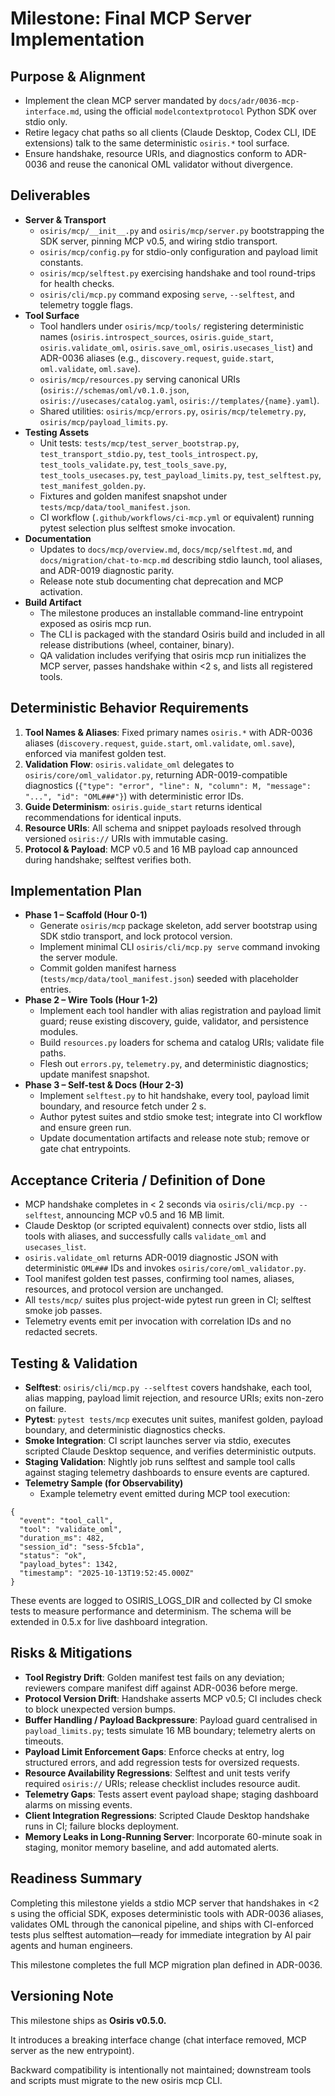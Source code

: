 # Milestone: Final MCP Server Implementation

## Purpose & Alignment

- Implement the clean MCP server mandated by `docs/adr/0036-mcp-interface.md`, using the official `modelcontextprotocol` Python SDK over stdio only.
- Retire legacy chat paths so all clients (Claude Desktop, Codex CLI, IDE extensions) talk to the same deterministic `osiris.*` tool surface.
- Ensure handshake, resource URIs, and diagnostics conform to ADR-0036 and reuse the canonical OML validator without divergence.

## Deliverables

- **Server & Transport**
  - `osiris/mcp/__init__.py` and `osiris/mcp/server.py` bootstrapping the SDK server, pinning MCP v0.5, and wiring stdio transport.
  - `osiris/mcp/config.py` for stdio-only configuration and payload limit constants.
  - `osiris/mcp/selftest.py` exercising handshake and tool round-trips for health checks.
  - `osiris/cli/mcp.py` command exposing `serve`, `--selftest`, and telemetry toggle flags.
- **Tool Surface**
  - Tool handlers under `osiris/mcp/tools/` registering deterministic names (`osiris.introspect_sources`, `osiris.guide_start`, `osiris.validate_oml`, `osiris.save_oml`, `osiris.usecases_list`) and ADR-0036 aliases (e.g., `discovery.request`, `guide.start`, `oml.validate`, `oml.save`).
  - `osiris/mcp/resources.py` serving canonical URIs (`osiris://schemas/oml/v0.1.0.json`, `osiris://usecases/catalog.yaml`, `osiris://templates/{name}.yaml`).
  - Shared utilities: `osiris/mcp/errors.py`, `osiris/mcp/telemetry.py`, `osiris/mcp/payload_limits.py`.
- **Testing Assets**
  - Unit tests: `tests/mcp/test_server_bootstrap.py`, `test_transport_stdio.py`, `test_tools_introspect.py`, `test_tools_validate.py`, `test_tools_save.py`, `test_tools_usecases.py`, `test_payload_limits.py`, `test_selftest.py`, `test_manifest_golden.py`.
  - Fixtures and golden manifest snapshot under `tests/mcp/data/tool_manifest.json`.
  - CI workflow (`.github/workflows/ci-mcp.yml` or equivalent) running pytest selection plus selftest smoke invocation.
- **Documentation**
  - Updates to `docs/mcp/overview.md`, `docs/mcp/selftest.md`, and `docs/migration/chat-to-mcp.md` describing stdio launch, tool aliases, and ADR-0019 diagnostic parity.
  - Release note stub documenting chat deprecation and MCP activation.
- **Build Artifact**
  - The milestone produces an installable command-line entrypoint exposed as osiris mcp run.
  - The CLI is packaged with the standard Osiris build and included in all release distributions (wheel, container, binary).
  - QA validation includes verifying that osiris mcp run initializes the MCP server, passes handshake within <2 s, and lists all registered tools.

## Deterministic Behavior Requirements

1. **Tool Names & Aliases**: Fixed primary names `osiris.*` with ADR-0036 aliases (`discovery.request`, `guide.start`, `oml.validate`, `oml.save`), enforced via manifest golden test.
2. **Validation Flow**: `osiris.validate_oml` delegates to `osiris/core/oml_validator.py`, returning ADR-0019-compatible diagnostics (`{"type": "error", "line": N, "column": M, "message": "...", "id": "OML###"}`) with deterministic error IDs.
3. **Guide Determinism**: `osiris.guide_start` returns identical recommendations for identical inputs.
4. **Resource URIs**: All schema and snippet payloads resolved through versioned `osiris://` URIs with immutable casing.
5. **Protocol & Payload**: MCP v0.5 and 16 MB payload cap announced during handshake; selftest verifies both.

## Implementation Plan

- **Phase 1 – Scaffold (Hour 0-1)**
  - Generate `osiris/mcp` package skeleton, add server bootstrap using SDK stdio transport, and lock protocol version.
  - Implement minimal CLI `osiris/cli/mcp.py serve` command invoking the server module.
  - Commit golden manifest harness (`tests/mcp/data/tool_manifest.json`) seeded with placeholder entries.
- **Phase 2 – Wire Tools (Hour 1-2)**
  - Implement each tool handler with alias registration and payload limit guard; reuse existing discovery, guide, validator, and persistence modules.
  - Build `resources.py` loaders for schema and catalog URIs; validate file paths.
  - Flesh out `errors.py`, `telemetry.py`, and deterministic diagnostics; update manifest snapshot.
- **Phase 3 – Self-test & Docs (Hour 2-3)**
  - Implement `selftest.py` to hit handshake, every tool, payload limit boundary, and resource fetch under 2 s.
  - Author pytest suites and stdio smoke test; integrate into CI workflow and ensure green run.
  - Update documentation artifacts and release note stub; remove or gate chat entrypoints.

## Acceptance Criteria / Definition of Done

- MCP handshake completes in < 2 seconds via `osiris/cli/mcp.py --selftest`, announcing MCP v0.5 and 16 MB limit.
- Claude Desktop (or scripted equivalent) connects over stdio, lists all tools with aliases, and successfully calls `validate_oml` and `usecases_list`.
- `osiris.validate_oml` returns ADR-0019 diagnostic JSON with deterministic `OML###` IDs and invokes `osiris/core/oml_validator.py`.
- Tool manifest golden test passes, confirming tool names, aliases, resources, and protocol version are unchanged.
- All `tests/mcp/` suites plus project-wide pytest run green in CI; selftest smoke job passes.
- Telemetry events emit per invocation with correlation IDs and no redacted secrets.

## Testing & Validation

- **Selftest**: `osiris/cli/mcp.py --selftest` covers handshake, each tool, alias mapping, payload limit rejection, and resource URIs; exits non-zero on failure.
- **Pytest**: `pytest tests/mcp` executes unit suites, manifest golden, payload boundary, and deterministic diagnostics checks.
- **Smoke Integration**: CI script launches server via stdio, executes scripted Claude Desktop sequence, and verifies deterministic outputs.
- **Staging Validation**: Nightly job runs selftest and sample tool calls against staging telemetry dashboards to ensure events are captured.
- **Telemetry Sample (for Observability)**
  - Example telemetry event emitted during MCP tool execution:

```
{
  "event": "tool_call",
  "tool": "validate_oml",
  "duration_ms": 482,
  "session_id": "sess-5fcb1a",
  "status": "ok",
  "payload_bytes": 1342,
  "timestamp": "2025-10-13T19:52:45.000Z"
}
```

These events are logged to OSIRIS_LOGS_DIR and collected by CI smoke tests to measure performance and determinism. The schema will be extended in 0.5.x for live dashboard integration.

## Risks & Mitigations

- **Tool Registry Drift**: Golden manifest test fails on any deviation; reviewers compare manifest diff against ADR-0036 before merge.
- **Protocol Version Drift**: Handshake asserts MCP v0.5; CI includes check to block unexpected version bumps.
- **Buffer Handling / Payload Backpressure**: Payload guard centralised in `payload_limits.py`; tests simulate 16 MB boundary; telemetry alerts on timeouts.
- **Payload Limit Enforcement Gaps**: Enforce checks at entry, log structured errors, and add regression tests for oversized requests.
- **Resource Availability Regressions**: Selftest and unit tests verify required `osiris://` URIs; release checklist includes resource audit.
- **Telemetry Gaps**: Tests assert event payload shape; staging dashboard alarms on missing events.
- **Client Integration Regressions**: Scripted Claude Desktop handshake runs in CI; failure blocks deployment.
- **Memory Leaks in Long-Running Server**: Incorporate 60-minute soak in staging, monitor memory baseline, and add automated alerts.

## Readiness Summary

Completing this milestone yields a stdio MCP server that handshakes in <2 s using the official SDK, exposes deterministic tools with ADR-0036 aliases, validates OML through the canonical pipeline, and ships with CI-enforced tests plus selftest automation—ready for immediate integration by AI pair agents and human engineers.

This milestone completes the full MCP migration plan defined in ADR-0036.

## Versioning Note

This milestone ships as **Osiris v0.5.0.**

It introduces a breaking interface change (chat interface removed, MCP server as the new entrypoint).

Backward compatibility is intentionally not maintained; downstream tools and scripts must migrate to the new osiris mcp CLI.
